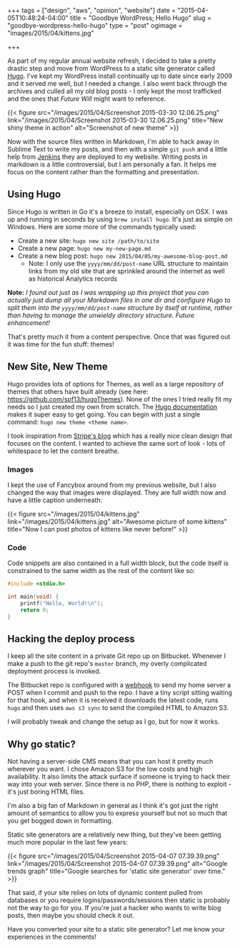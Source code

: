 +++
tags = ["design", "aws", "opinion", "website"]
date = "2015-04-05T10:48:24-04:00"
title = "Goodbye WordPress; Hello Hugo"
slug = "goodbye-wordpress-hello-hugo"
type = "post"
ogimage = "images/2015/04/kittens.jpg"

+++

As part of my regular annual website refresh, I decided to take a pretty drastic step and move from WordPress to a static site generator called [Hugo](http://gohugo.io). I've kept my WordPress install continually up to date since early 2009 and it served me well, but I needed a change. I also went back through the archives and culled all my old blog posts - I only kept the most trafficked and the ones that _Future Will_ might want to reference.<!--more-->

{{< figure src="/images/2015/04/Screenshot 2015-03-30 12.06.25.png" link="/images/2015/04/Screenshot 2015-03-30 12.06.25.png" title="New shiny theme in action" alt="Screenshot of new theme" >}}

Now with the source files written in Markdown, I'm able to hack away in Sublime Text to write my posts, and then with a simple `git push` and a little help from [Jenkins](https://jenkins-ci.org) they are deployed to my website. Writing posts in markdown is a little controversial, but I am personally a fan. It helps me focus on the content rather than the formatting and presentation.

## Using Hugo
Since Hugo is written in Go it's a breeze to install, especially on OSX. I was up and running in seconds by using `brew install hugo`. It's just as simple on Windows. Here are some more of the commands typically used:

* Create a new site: `hugo new site /path/to/site`
* Create a new page: `hugo new my-new-page.md`
* Create a new blog post: `hugo new 2015/04/05/my-awesome-blog-post.md`
	* Note: I only use the `yyyy/mm/dd/post-name` URL structure to maintain links from my old site that are sprinkled around the internet as well as historical Analytics records

**Note:** _I found out just as I was wrapping up this project that you can actually just dump all your Markdown files in one dir and configure Hugo to split them into the `yyyy/mm/dd/post-name` structure by itself at runtime, rather than having to manage the unwieldy directory structure. Future enhancement!_

That's pretty much it from a content perspective. Once that was figured out it was time for the fun stuff: themes!

## New Site, New Theme
Hugo provides lots of options for Themes, as well as a large repository of themes that others have built already (see here: https://github.com/spf13/hugoThemes). None of the ones I tried really fit my needs so I just created my own from scratch. The [Hugo documentation](http://gohugo.io/templates/overview/) makes it super easy to get going. You can begin with just a single command: `hugo new theme <theme name>`.

I took inspiration from [Stripe's blog](https://stripe.com/blog) which has a really nice clean design that focuses on the content. I wanted to achieve the same sort of look - lots of whitespace to let the content breathe.

### Images
I kept the use of Fancybox around from my previous website, but I also changed the way that images were displayed. They are full width now and have a little caption underneath:

{{< figure src="/images/2015/04/kittens.jpg" link="/images/2015/04/kittens.jpg" alt="Awesome picture of some kittens" title="Now I can post photos of kittens like never before!" >}}

### Code
Code snippets are also contained in a full width block, but the code itself is constrained to the same width as the rest of the content like so:

```c
#include <stdio.h>

int main(void) {
	printf("Hello, World!\n");
	return 0;
}
```

## Hacking the deploy process
I keep all the site content in a private Git repo up on Bitbucket. Whenever I make a push to the git repo's `master` branch, my overly complicated deployment process is invoked.

The Bitbucket repo is configured with a [webhook](https://confluence.atlassian.com/display/BITBUCKET/Manage+Webhooks) to send my home server a POST when I commit and push to the repo. I have a tiny script sitting waiting for that hook, and when it is received it downloads the latest code, runs `hugo` and then uses `aws s3 sync` to send the compiled HTML to Amazon S3.

I will probably tweak and change the setup as I go, but for now it works.

## Why go static?
Not having a server-side CMS means that you can host it pretty much wherever you want. I chose Amazon S3 for the low costs and high availability. It also limits the attack surface if someone is trying to hack their way into your web server. Since there is no PHP, there is nothing to exploit - it's just boring HTML files.

I'm also a big fan of Markdown in general as I think it's got just the right amount of semantics to allow you to express yourself but not so much that you get bogged down in formatting.

Static site generators are a relatively new thing, but they've been getting much more popular in the last few years:

{{< figure src="/images/2015/04/Screenshot 2015-04-07 07.39.39.png" link="/images/2015/04/Screenshot 2015-04-07 07.39.39.png" alt="Google trends graph" title="Google searches for 'static site generator' over time." >}}

That said, if your site relies on lots of dynamic content pulled from databases or you require logins/passwords/sessions then static is probably not the way to go for you. If you're just a hacker who wants to write blog posts, then maybe you should check it out.

Have you converted your site to a static site generator? Let me know your experiences in the comments!
